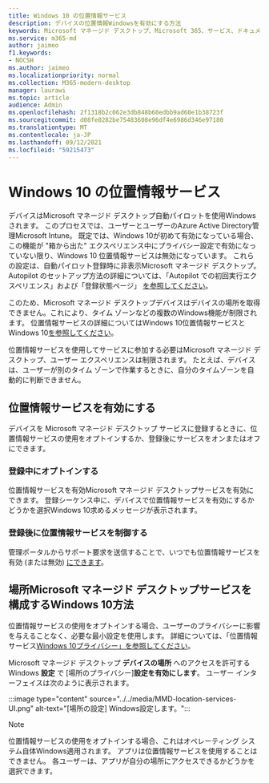 ```yaml
---
title: Windows 10 の位置情報サービス
description: デバイスの位置情報Windowsを有効にする方法
keywords: Microsoft マネージド デスクトップ、Microsoft 365、サービス、ドキュメント
ms.service: m365-md
author: jaimeo
f1.keywords:
- NOCSH
ms.author: jaimeo
ms.localizationpriority: normal
ms.collection: M365-modern-desktop
manager: laurawi
ms.topic: article
audience: Admin
ms.openlocfilehash: 2f1318b2c062e3db848b60edbb9ad60e1b38723f
ms.sourcegitcommit: d08fe0282be75483608e96df4e6986d346e97180
ms.translationtype: MT
ms.contentlocale: ja-JP
ms.lasthandoff: 09/12/2021
ms.locfileid: "59215473"
---
```

# <a name="windows-10-location-service"></a>Windows 10 の位置情報サービス

デバイスはMicrosoft マネージド デスクトップ自動パイロットを使用Windowsされます。 このプロセスでは、ユーザーとユーザーのAzure Active Directory管理Microsoft Intune。 既定では、Windows 10が初めて有効になっている場合、この機能が "箱から出た" エクスペリエンス中にプライバシー設定で有効になっていない限り、Windows 10 位置情報サービスは無効になっています。 これらの設定は、自動パイロット登録時に非表示Microsoft マネージド デスクトップ。 Autopilot のセットアップ方法の詳細については、「Autopilot での初回実行エクスペリエンス」および「登録状態ページ」 [を参照してください](esp-first-run.md)。

このため、Microsoft マネージド デスクトップデバイスはデバイスの場所を取得できません。これにより、タイム ゾーンなどの複数のWindows機能が制限されます。 位置情報サービスの詳細についてはWindows 10位置情報サービスとWindows 10[を参照してください](https://support.microsoft.com/windows/windows-10-location-service-and-privacy-3a8eee0a-5b0b-dc07-eede-2a5ca1c49088)。

位置情報サービスを使用してサービスに参加する必要はMicrosoft マネージド デスクトップ、ユーザー エクスペリエンスは制限されます。 たとえば、デバイスは、ユーザーが別のタイム ゾーンで作業するときに、自分のタイムゾーンを自動的に判断できません。

## <a name="enable-the-location-service"></a>位置情報サービスを有効にする

デバイスを Microsoft マネージド デスクトップ サービスに登録するときに、位置情報サービスの使用をオプトインするか、登録後にサービスをオンまたはオフにできます。

### <a name="opt-in-during-enrollment"></a>登録中にオプトインする

位置情報サービスを有効Microsoft マネージド デスクトップサービスを有効にできます。 登録シーケンス中に、デバイスで位置情報サービスを有効にするかどうかを選択Windows 10求めるメッセージが表示されます。

### <a name="control-the-location-service-after-enrollment"></a>登録後に位置情報サービスを制御する

管理ポータルからサポート要求を送信することで、いつでも位置情報サービスを有効 (または無効) [](../working-with-managed-desktop/admin-support.md) [にできます](access-admin-portal.md)。

## <a name="how-microsoft-managed-desktop-configures-the-windows-10-location-service"></a>場所Microsoft マネージド デスクトップサービスを構成するWindows 10方法

位置情報サービスの使用をオプトインする場合、ユーザーのプライバシーに影響を与えることなく、必要な最小設定を使用します。 詳細については、「位置情報サービス[Windows 10プライバシー」を参照してください](https://support.microsoft.com/windows/windows-10-location-service-and-privacy-3a8eee0a-5b0b-dc07-eede-2a5ca1c49088)。

Microsoft マネージド デスクトップ **デバイスの場所** へのアクセスを許可するWindows **設定** で [場所のプライバシー]**設定を有効にします**。 ユーザー インターフェイスは次のように表示されます。

 :::image type="content" source="../../media/MMD-location-services-UI.png" alt-text="[場所の設定] Windows設定します。":::

> [!NOTE]
> 位置情報サービスの使用をオプトインする場合、これはオペレーティング システム自体Windows適用されます。 アプリは位置情報サービスを使用することはできません。 各ユーザーは、アプリが自分の場所にアクセスできるかどうかを選択できます。
